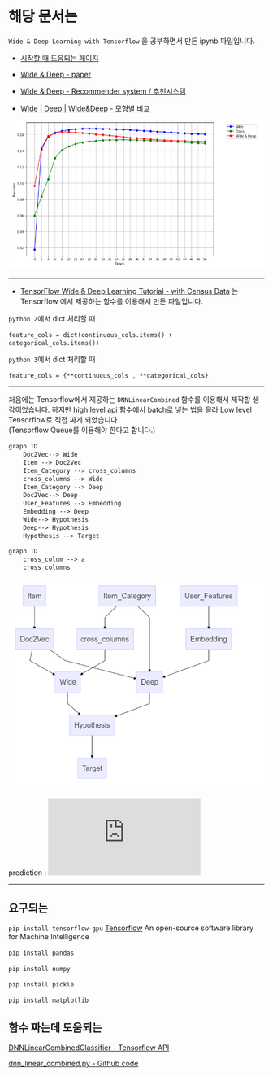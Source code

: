 <meta name="generator" content="pandoc" />


# 해당 문서는

`Wide & Deep Learning with Tensorflow` 을 공부하면서 만든 ipynb 파일입니다.

* [시작할 때 도움되는 페이지](https://www.tensorflow.org/tutorials/wide_and_deep)  

* [Wide & Deep - paper](https://arxiv.org/abs/1606.07792)

* [Wide & Deep - Recommender system  / 추천시스템](https://github.com/Park-Ju-hyeong/Wide-Deep-Learning/blob/master/Wide%2526Deep%2BRecommendation-Final-Final.ipynb)  

* [Wide | Deep | Wide&Deep - 모형별 비교](https://github.com/Park-Ju-hyeong/Wide-Deep-Learning/blob/master/Wide%2526Deep%2BRecommendation-%255BWide%2Bvs%2BDeep%255D.ipynb)  

![](./images/Wide_Deep_Model2.png)

---

* [TensorFlow Wide & Deep Learning Tutorial - with Census Data](https://github.com/Park-Ju-hyeong/Wide-Deep-Learning/blob/master/Wide%2B%26%2BDeep%2BLearning%2Bwith%2BCensus%2BData.ipynb) 는 Tensorflow 에서 제공하는 함수를 이용해서 만든 파일입니다. 

`python 2`에서 dict 처리할 때
```
feature_cols = dict(continuous_cols.items() + categorical_cols.items())
```  
`python 3`에서 dict 처리할 때   
```
feature_cols = {**continuous_cols , **categorical_cols}
```
---

처음에는 Tensorflow에서 제공하는 `DNNLinearCombined` 함수를 이용해서 제작할 생각이었습니다.  하지만 high level api 함수에서 batch로 넣는 법을 몰라 Low level Tensorflow로 직접 짜게 되었습니다.  
(Tensorflow Queue를 이용해야 한다고 합니다.)


```mermaid
graph TD
    Doc2Vec--> Wide
    Item --> Doc2Vec
    Item_Category --> cross_columns
    cross_columns --> Wide
    Item_Category --> Deep
    Doc2Vec--> Deep 
    User_Features --> Embedding
    Embedding --> Deep
    Wide--> Hypothesis 
    Deep--> Hypothesis
    Hypothesis --> Target
```

```mermaid
graph TD
    cross_colum --> a
    cross_columns

```
![](./images/Wide_Deep_Model.png)



prediction :  ![Train](http://latex.codecogs.com/gif.latex?%5Cfn_jvn%20%5Csmall%20P%28Y%3D1%7Cx%29%20%3D%20%5Csigma%20%5Cleft%20%28%20W_%7Bwide%7D%5ET%20%5Bx%2C%20%5CPhi%28x%29%5D%20&plus;%20W_%7Bdeep%7D%5ET%20a%5E%7B%28l_f%29%7D%20&plus;%20b%20%5Cright%20%29)
 

---
## 요구되는


```pip install tensorflow-gpu```  [Tensorflow](https://www.tensorflow.org/) An open-source software library for Machine Intelligence  

```pip install pandas```

```pip install numpy```  

```pip install pickle```

```pip install matplotlib```   


## 함수 짜는데 도움되는  

[DNNLinearCombinedClassifier - Tensorflow API](https://www.tensorflow.org/api_docs/python/tf/contrib/learn/DNNLinearCombinedClassifier)  


[dnn_linear_combined.py - Github code](https://github.com/tensorflow/tensorflow/blob/r1.2/tensorflow/contrib/learn/python/learn/estimators/dnn_linear_combined.py)  